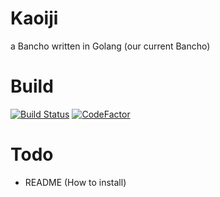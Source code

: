 # Kaoiji
a Bancho written in Golang (our current Bancho)

# Build
[![Build Status](https://travis-ci.org/Gigamons/Kaoiji.svg?branch=master)](https://travis-ci.org/Gigamons/Kaoiji) [![CodeFactor](https://www.codefactor.io/repository/github/gigamons/kaoiji/badge/master)](https://www.codefactor.io/repository/github/gigamons/kaoiji/overview/master)

# Todo
* README (How to install)
